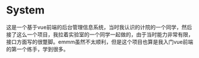 # System
这是一个基于vue前端的后台管理信息系统，当时我认识的计院的一个同学，然后接了这么一个项目，我拉着实验室的一个同学一起做的，由于当时能力非常有限，接口方面写的很蹩脚。emmm虽然不太顺利，但是这个项目也算是我入门vue前端的第一个练手，学到很多。

